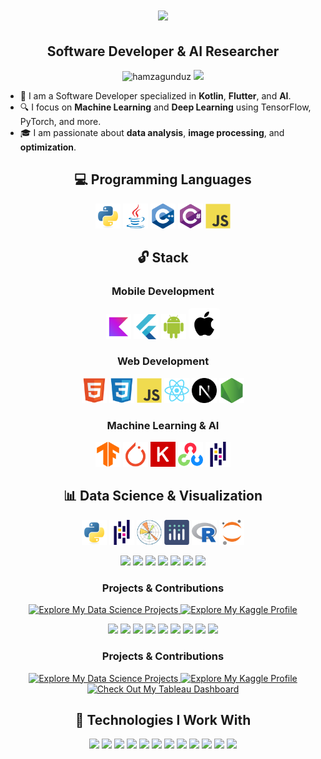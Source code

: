 <h1 align="center">
  <a href="https://git.io/typing-svg">
    <img src="https://readme-typing-svg.herokuapp.com/?lines=▶▶+Hello!+👋+I'm+Hamza+Gündüz◀&center=true&size=25">
  </a>
</h1>

<h2 align="center">Software Developer & AI Researcher</h2>
<p align="center"> 
  <img src="https://komarev.com/ghpvc/?username=hamzagunduz&label=Profile%20views&color=8000bf&style=flat" alt="hamzagunduz">
  <img src="https://img.shields.io/github/followers/hamzagunduz?style=social">
</p>

- 🔧 I am a Software Developer specialized in **Kotlin**, **Flutter**, and **AI**.<br>
- 🔍 I focus on **Machine Learning** and **Deep Learning** using TensorFlow, PyTorch, and more.<br>
- 🎓 I am passionate about **data analysis**, **image processing**, and **optimization**.

<h2 align="center">💻 Programming Languages</h2>
<p align="center">
  <a href="https://www.python.org/"><img src="https://raw.githubusercontent.com/devicons/devicon/master/icons/python/python-original.svg" alt="Python" width="40" height="40"/></a>
  <a href="https://www.java.com/"><img src="https://raw.githubusercontent.com/devicons/devicon/master/icons/java/java-original.svg" alt="Java" width="40" height="40"/></a>
  <a href="https://isocpp.org/"><img src="https://raw.githubusercontent.com/devicons/devicon/master/icons/cplusplus/cplusplus-original.svg" alt="C++" width="40" height="40"/></a>
  <a href="https://learn.microsoft.com/en-us/dotnet/csharp/"><img src="https://raw.githubusercontent.com/devicons/devicon/master/icons/csharp/csharp-original.svg" alt="C#" width="40" height="40"/></a>
  <a href="https://developer.mozilla.org/en-US/docs/Web/JavaScript"><img src="https://raw.githubusercontent.com/devicons/devicon/master/icons/javascript/javascript-original.svg" alt="JavaScript" width="40" height="40"/></a>
</p>

<h2 align="center">🔓 Stack</h2>

<h3 align="center">Mobile Development</h3>
<p align="center">
  <a href="https://kotlinlang.org/"><img src="https://raw.githubusercontent.com/devicons/devicon/master/icons/kotlin/kotlin-original.svg" alt="Kotlin" width="40" height="40"/></a>
  <a href="https://flutter.dev/"><img src="https://raw.githubusercontent.com/devicons/devicon/master/icons/flutter/flutter-original.svg" alt="Flutter" width="40" height="40"/></a>
  <a href="https://developer.android.com/"><img src="https://raw.githubusercontent.com/devicons/devicon/master/icons/android/android-original.svg" alt="Android" width="40" height="40"/></a>
  <a href="https://developer.apple.com/ios/"><img src="https://raw.githubusercontent.com/devicons/devicon/master/icons/apple/apple-original.svg" alt="iOS" width="40" height="40" style="background-color:white; padding:5px; border-radius:5px;"/></a>
</p>

<h3 align="center">Web Development</h3>
<p align="center">
  <a href="https://developer.mozilla.org/en-US/docs/Web/HTML"><img src="https://raw.githubusercontent.com/devicons/devicon/master/icons/html5/html5-original.svg" alt="HTML" width="40" height="40"/></a>
  <a href="https://developer.mozilla.org/en-US/docs/Web/CSS"><img src="https://raw.githubusercontent.com/devicons/devicon/master/icons/css3/css3-original.svg" alt="CSS" width="40" height="40"/></a>
  <a href="https://developer.mozilla.org/en-US/docs/Web/JavaScript"><img src="https://raw.githubusercontent.com/devicons/devicon/master/icons/javascript/javascript-original.svg" alt="JavaScript" width="40" height="40"/></a>
  <a href="https://reactjs.org/"><img src="https://raw.githubusercontent.com/devicons/devicon/master/icons/react/react-original.svg" alt="React" width="40" height="40"/></a>
  <a href="https://nextjs.org/"><img src="https://raw.githubusercontent.com/devicons/devicon/master/icons/nextjs/nextjs-original.svg" alt="Next.js" width="40" height="40"/></a>
  <a href="https://nodejs.org/"><img src="https://raw.githubusercontent.com/devicons/devicon/master/icons/nodejs/nodejs-original.svg" alt="Node.js" width="40" height="40"/></a>
</p>

<h3 align="center">Machine Learning & AI</h3>
<p align="center">
  <a href="https://www.tensorflow.org/"><img src="https://raw.githubusercontent.com/devicons/devicon/master/icons/tensorflow/tensorflow-original.svg" alt="TensorFlow" width="40" height="40"/></a>
  <a href="https://pytorch.org/"><img src="https://raw.githubusercontent.com/devicons/devicon/master/icons/pytorch/pytorch-original.svg" alt="PyTorch" width="40" height="40"/></a>
  <a href="https://keras.io/"><img src="https://raw.githubusercontent.com/devicons/devicon/master/icons/keras/keras-original.svg" alt="Keras" width="40" height="40"/></a>
  <a href="https://www.opencv.org/"><img src="https://raw.githubusercontent.com/devicons/devicon/master/icons/opencv/opencv-original.svg" alt="OpenCV" width="40" height="40"/></a>
  <a href="https://www.pandas.pydata.org/"><img src="https://raw.githubusercontent.com/devicons/devicon/master/icons/pandas/pandas-original.svg" alt="Pandas" width="40" height="40"/></a>
</p>

<h2 align="center">📊 Data Science & Visualization</h2>
<p align="center">
  <a href="https://www.python.org/"><img src="https://raw.githubusercontent.com/devicons/devicon/master/icons/python/python-original.svg" alt="Python" width="40" height="40"/></a>
  <a href="https://pandas.pydata.org/"><img src="https://raw.githubusercontent.com/devicons/devicon/master/icons/pandas/pandas-original.svg" alt="Pandas" width="40" height="40"/></a>
  <a href="https://matplotlib.org/"><img src="https://raw.githubusercontent.com/devicons/devicon/master/icons/matplotlib/matplotlib-original.svg" alt="Matplotlib" width="40" height="40"/></a>
  <a href="https://plotly.com/"><img src="https://raw.githubusercontent.com/devicons/devicon/master/icons/plotly/plotly-original.svg" alt="Plotly" width="40" height="40"/></a>
  <a href="https://www.r-project.org/"><img src="https://raw.githubusercontent.com/devicons/devicon/master/icons/r/r-original.svg" alt="R" width="40" height="40"/></a>
  <a href="https://www.jupyter.org/"><img src="https://raw.githubusercontent.com/devicons/devicon/master/icons/jupyter/jupyter-original.svg" alt="Jupyter" width="40" height="40"/></a>
</p>

<p align="center">
  <img src="https://img.shields.io/badge/Pandas-150458?style=for-the-badge&logo=pandas&logoColor=white"/>
  <img src="https://img.shields.io/badge/Matplotlib-003366?style=for-the-badge&logo=matplotlib&logoColor=white"/>
  <img src="https://img.shields.io/badge/Plotly-3F4F75?style=for-the-badge&logo=plotly&logoColor=white"/>
  <img src="https://img.shields.io/badge/Scikit%20Learn-F7931E?style=for-the-badge&logo=scikit-learn&logoColor=white"/>
  <img src="https://img.shields.io/badge/Google%20BigQuery-4285F4?style=for-the-badge&logo=googlecloud&logoColor=white"/>
  <img src="https://img.shields.io/badge/SQL-4479A1?style=for-the-badge&logo=postgresql&logoColor=white"/>
  <img src="https://img.shields.io/badge/R-276DC3?style=for-the-badge&logo=r&logoColor=white"/>
</p>

<h3 align="center">Projects & Contributions</h3>
<p align="center">
  <a href="https://github.com/hamzagunduz/data-science-projects">
    <img src="https://img.shields.io/badge/Explore%20My%20Data%20Science%20Projects-00D1B2?style=for-the-badge&logo=github&logoColor=white" alt="Explore My Data Science Projects"/>
  </a>
  <a href="https://www.kaggle.com/hamzagunduz">
    <img src="https://img.shields.io/badge/Explore%20My%20Kaggle%20Profile-20BEFF?style=for-the-badge&logo=kaggle&logoColor=white" alt="Explore My Kaggle Profile"/>
  </a>
</p>

<p align="center">
  <img src="https://img.shields.io/badge/Pandas-150458?style=for-the-badge&logo=pandas&logoColor=white"/>
  <img src="https://img.shields.io/badge/Matplotlib-003366?style=for-the-badge&logo=matplotlib&logoColor=white"/>
  <img src="https://img.shields.io/badge/Seaborn-00A3E0?style=for-the-badge&logo=seaborn&logoColor=white"/>
  <img src="https://img.shields.io/badge/Plotly-3F4F75?style=for-the-badge&logo=plotly&logoColor=white"/>
  <img src="https://img.shields.io/badge/Scikit%20Learn-F7931E?style=for-the-badge&logo=scikit-learn&logoColor=white"/>
  <img src="https://img.shields.io/badge/Google%20BigQuery-4285F4?style=for-the-badge&logo=googlecloud&logoColor=white"/>
  <img src="https://img.shields.io/badge/SQL-4479A1?style=for-the-badge&logo=postgresql&logoColor=white"/>
  <img src="https://img.shields.io/badge/Tableau-E97627?style=for-the-badge&logo=tableau&logoColor=white"/>
  <img src="https://img.shields.io/badge/R-276DC3?style=for-the-badge&logo=r&logoColor=white"/>
</p>

<h3 align="center">Projects & Contributions</h3>
<p align="center">
  <a href="https://github.com/hamzagunduz/data-science-projects">
    <img src="https://img.shields.io/badge/Explore%20My%20Data%20Science%20Projects-00D1B2?style=for-the-badge&logo=github&logoColor=white" alt="Explore My Data Science Projects"/>
  </a>
  <a href="https://www.kaggle.com/hamzagunduz">
    <img src="https://img.shields.io/badge/Explore%20My%20Kaggle%20Profile-20BEFF?style=for-the-badge&logo=kaggle&logoColor=white" alt="Explore My Kaggle Profile"/>
  </a>
  <a href="https://www.tableau.com/">
    <img src="https://img.shields.io/badge/Check%20Out%20My%20Tableau%20Dashboard-FF7F00?style=for-the-badge&logo=tableau&logoColor=white" alt="Check Out My Tableau Dashboard"/>
  </a>
</p>


<h2 align="center">📌 Technologies I Work With</h2>
<div align="center">
  <img src="https://img.shields.io/badge/Kotlin-0095D5?style=for-the-badge&logo=kotlin&logoColor=white"/>
  <img src="https://img.shields.io/badge/Flutter-02569B?style=for-the-badge&logo=flutter&logoColor=white"/>
  <img src="https://img.shields.io/badge/Python-3776AB?style=for-the-badge&logo=python&logoColor=white"/>
  <img src="https://img.shields.io/badge/C%23-239120?style=for-the-badge&logo=csharp&logoColor=white"/>
  <img src="https://img.shields.io/badge/Angular-DD0031?style=for-the-badge&logo=angular&logoColor=white"/>
  <img src="https://img.shields.io/badge/Node.js-339933?style=for-the-badge&logo=nodedotjs&logoColor=white"/>
  <img src="https://img.shields.io/badge/Microsoft%20SQL%20Server-CC2927?style=for-the-badge&logo=microsoftsqlserver&logoColor=white"/>
  <img src="https://img.shields.io/badge/MongoDB-47A248?style=for-the-badge&logo=mongodb&logoColor=white"/>
  <img src="https://img.shields.io/badge/Firebase-FFCA28?style=for-the-badge&logo=firebase&logoColor=white"/>
  <img src="https://img.shields.io/badge/Amazon%20AWS-232F3E?style=for-the-badge&logo=amazonaws&logoColor=white"/>
  <img src="https://img.shields.io/badge/Flask-000000?style=for-the-badge&logo=flask&logoColor=white"/>
  <img src="https://img.shields.io/badge/MatLab-0076A8?style=for-the-badge&logo=mathworks&logoColor=white"/>
</div>
